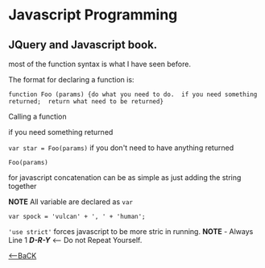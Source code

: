 # Javascript Programming

## JQuery and Javascript book.

most of the function syntax is what I have seen before.

The format for declaring a function is:

```function Foo (params) {do what you need to do.  if you need something returned;  return what need to be returned}```

Calling a function

if you need something returned

```var star = Foo(params)```
if you don't need to have anything returned

```Foo(params)```

for javascript concatenation can be as simple as just adding the string together

**NOTE** All variable are declared as ```var```

```var spock = 'vulcan' + ', ' + 'human';```

```'use strict'``` forces javascript to be more stric in running.  **NOTE** - Always Line 1
***D-R-Y*** &lt;-- Do not Repeat Yourself.

[<--BaCK](README.md)